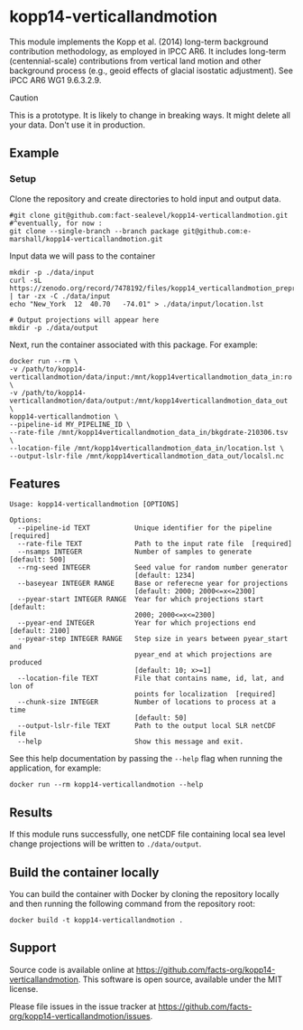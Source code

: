 # kopp14-verticallandmotion
This module implements the Kopp et al. (2014) long-term background contribution methodology, as employed in IPCC AR6. It includes long-term (centennial-scale) contributions from vertical land motion and other background process (e.g., geoid effects of glacial isostatic adjustment). See iPCC AR6 WG1 9.6.3.2.9.

>[!CAUTION]
> This is a prototype. It is likely to change in breaking ways. It might delete all your data. Don't use it in production.

## Example

### Setup

Clone the repository and create directories to hold input and output data. 

```shell
#git clone git@github.com:fact-sealevel/kopp14-verticallandmotion.git
#^eventually, for now :
git clone --single-branch --branch package git@github.com:e-marshall/kopp14-verticallandmotion.git
```

Input data we will pass to the container
```
mkdir -p ./data/input
curl -sL https://zenodo.org/record/7478192/files/kopp14_verticallandmotion_preprocess_data.tgz | tar -zx -C ./data/input
echo "New_York	12	40.70	-74.01" > ./data/input/location.lst

# Output projections will appear here
mkdir -p ./data/output
```

Next, run the container associated with this package. For example: 
```shell
docker run --rm \
-v /path/to/kopp14-verticallandmotion/data/input:/mnt/kopp14verticallandmotion_data_in:ro \
-v /path/to/kopp14-verticallandmotion/data/output:/mnt/kopp14verticallandmotion_data_out \
kopp14-verticallandmotion \
--pipeline-id MY_PIPELINE_ID \
--rate-file /mnt/kopp14verticallandmotion_data_in/bkgdrate-210306.tsv \
--location-file /mnt/kopp14verticallandmotion_data_in/location.lst \
--output-lslr-file /mnt/kopp14verticallandmotion_data_out/localsl.nc
``` 

## Features
```shell
Usage: kopp14-verticallandmotion [OPTIONS]

Options:
  --pipeline-id TEXT           Unique identifier for the pipeline  [required]
  --rate-file TEXT             Path to the input rate file  [required]
  --nsamps INTEGER             Number of samples to generate  [default: 500]
  --rng-seed INTEGER           Seed value for random number generator
                               [default: 1234]
  --baseyear INTEGER RANGE     Base or referecne year for projections
                               [default: 2000; 2000<=x<=2300]
  --pyear-start INTEGER RANGE  Year for which projections start  [default:
                               2000; 2000<=x<=2300]
  --pyear-end INTEGER          Year for which projections end  [default: 2100]
  --pyear-step INTEGER RANGE   Step size in years between pyear_start and
                               pyear_end at which projections are produced
                               [default: 10; x>=1]
  --location-file TEXT         File that contains name, id, lat, and lon of
                               points for localization  [required]
  --chunk-size INTEGER         Number of locations to process at a time
                               [default: 50]
  --output-lslr-file TEXT      Path to the output local SLR netCDF file
  --help                       Show this message and exit.
```
See this help documentation by passing the `--help` flag when running the application, for example: 

```shell
docker run --rm kopp14-verticallandmotion --help
```   

## Results
If this module runs successfully, one netCDF file containing local sea level change projections will be written to `./data/output`.

## Build the container locally
You can build the container with Docker by cloning the repository locally and then running the following command from the repository root:

```shell
docker build -t kopp14-verticallandmotion .
```

## Support

Source code is available online at https://github.com/facts-org/kopp14-verticallandmotion. This software is open source, available under the MIT license.

Please file issues in the issue tracker at https://github.com/facts-org/kopp14-verticallandmotion/issues.
